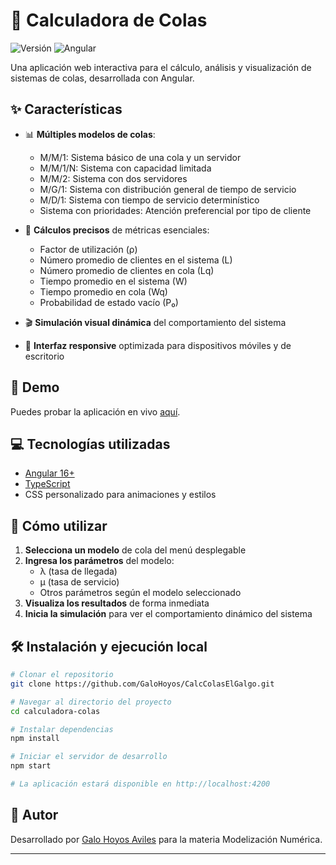 # 🧮 Calculadora de Colas

![Versión](https://img.shields.io/badge/versión-1.0.0-blue)
![Angular](https://img.shields.io/badge/Angular-16+-dd0031)

Una aplicación web interactiva para el cálculo, análisis y visualización de sistemas de colas, desarrollada con Angular.

## ✨ Características

- 📊 **Múltiples modelos de colas**:

  - M/M/1: Sistema básico de una cola y un servidor
  - M/M/1/N: Sistema con capacidad limitada
  - M/M/2: Sistema con dos servidores
  - M/G/1: Sistema con distribución general de tiempo de servicio
  - M/D/1: Sistema con tiempo de servicio determinístico
  - Sistema con prioridades: Atención preferencial por tipo de cliente

- 🎯 **Cálculos precisos** de métricas esenciales:

  - Factor de utilización (ρ)
  - Número promedio de clientes en el sistema (L)
  - Número promedio de clientes en cola (Lq)
  - Tiempo promedio en el sistema (W)
  - Tiempo promedio en cola (Wq)
  - Probabilidad de estado vacío (P₀)

- 🎬 **Simulación visual dinámica** del comportamiento del sistema
- 📱 **Interfaz responsive** optimizada para dispositivos móviles y de escritorio

## 🚀 Demo

Puedes probar la aplicación en vivo [aquí](https://galohoyos.github.io/CalcColasElGalgo/).

## 💻 Tecnologías utilizadas

- [Angular 16+](https://angular.io/)
- [TypeScript](https://www.typescriptlang.org/)
- CSS personalizado para animaciones y estilos

## 📝 Cómo utilizar

1. **Selecciona un modelo** de cola del menú desplegable
2. **Ingresa los parámetros** del modelo:
   - λ (tasa de llegada)
   - μ (tasa de servicio)
   - Otros parámetros según el modelo seleccionado
3. **Visualiza los resultados** de forma inmediata
4. **Inicia la simulación** para ver el comportamiento dinámico del sistema

## 🛠️ Instalación y ejecución local

```bash
# Clonar el repositorio
git clone https://github.com/GaloHoyos/CalcColasElGalgo.git

# Navegar al directorio del proyecto
cd calculadora-colas

# Instalar dependencias
npm install

# Iniciar el servidor de desarrollo
npm start

# La aplicación estará disponible en http://localhost:4200
```

## 👤 Autor

Desarrollado por [Galo Hoyos Aviles](https://github.com/galohoyos) para la materia Modelización Numérica.

---

